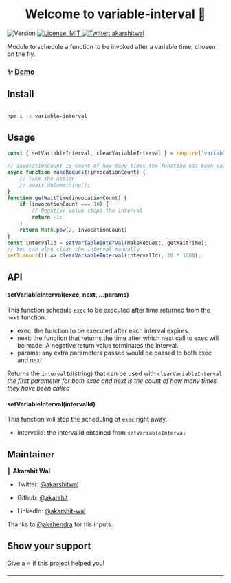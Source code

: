
<h1  align="center">Welcome to variable-interval 👋</h1>

<p>

<img  alt="Version"  src="https://img.shields.io/badge/version-0.1.0-blue.svg?cacheSeconds=2592000"  />

<a  href="#"  target="_blank">

<img  alt="License: MIT"  src="https://img.shields.io/badge/License-MIT-yellow.svg"  />

</a>

<a  href="https://twitter.com/akarshitwal"  target="_blank">

<img  alt="Twitter: akarshitwal"  src="https://img.shields.io/twitter/follow/akarshitwal.svg?style=social"  />

</a>

</p>

  

Module to schedule a function to be invoked after a variable time, chosen on the fly.

  

### ✨ [Demo](https://messagink.com/story/5ee0e5d935f8e2d552c1836d/demo-variable-interval?autoScroll=true)

  

## Install

  

```sh

npm i -s variable-interval

```

  

## Usage

  

```js
const { setVariableInterval, clearVariableInterval } = require('variable-interval');

// invocationCount is count of how many times the function has been called, starting from 1.
async function makeRequest(invocationCount) {
	// Take the action
	// await doSomething();
}
function getWaitTime(invocationCount) {
	if (invocationCount === 10) {
		// Negative value stops the interval
		return -1;
	}
	return Math.pow(2, invocationCount)
}
const intervalId = setVariableInterval(makeRequest, getWaitTime);
// You can also clear the interval manually
setTimeout(() => clearVariableInterval(intervalId), 20 * 1000);
```

## API

#### setVariableInterval(exec, next, ...params)
This function schedule `exec` to be executed after time returned from the `next` function.
- exec: the function to be executed after each interval expires.
- next: the function that returns the time after which next call to exec will be made. A negative return value terminates the interval.
- params: any extra parameters passed would be passed to both exec and next.

Returns the `intervalId`(string) that can be used with `clearVariableInterval`
_the first parameter for both exec and next is the count of how many times they have been called_

#### setVariableInterval(intervalId)
This function will stop the scheduling of `exec` right away.
- intervalId: the intervalId obtained from `setVariableInterval`

## Maintainer

  

👤 **Akarshit Wal**

  

- Twitter: [@akarshitwal](https://twitter.com/akarshitwal)

- Github: [@akarshit](https://github.com/akarshit)

- LinkedIn: [@akarshit-wal](https://linkedin.com/in/akarshit-wal)

  

Thanks to [@akshendra](https://github.com/akshendra) for his inputs.

  

## Show your support

  

Give a ⭐️ if this project helped you!

  

---
